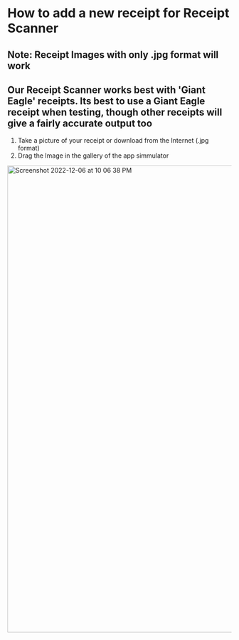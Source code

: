 # How to add a new receipt for Receipt Scanner 
## Note: Receipt Images with only .jpg format will work
## Our Receipt Scanner works best with 'Giant Eagle' receipts. Its best to use a Giant Eagle receipt when testing, though other receipts will give a fairly accurate output too

1. Take a picture of your receipt or download from the Internet (.jpg format) 
2. Drag the Image in the gallery of the app simmulator 
  
<img width="1047" alt="Screenshot 2022-12-06 at 10 06 38 PM" src="https://user-images.githubusercontent.com/54990502/206078553-2fc57d8e-34b1-41bf-8679-9908287baa2a.png">
